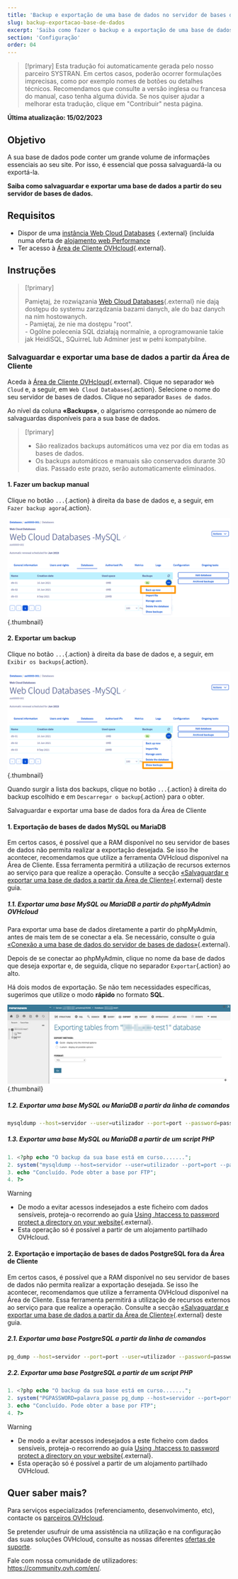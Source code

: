 ```yaml
---
title: 'Backup e exportação de uma base de dados no servidor de bases de dados'
slug: backup-exportacao-base-de-dados
excerpt: 'Saiba como fazer o backup e a exportação de uma base de dados'
section: 'Configuração'
order: 04
---
```


> [!primary]
> Esta tradução foi automaticamente gerada pelo nosso parceiro SYSTRAN. Em certos casos, poderão ocorrer formulações imprecisas, como por exemplo nomes de botões ou detalhes técnicos. Recomendamos que consulte a versão inglesa ou francesa do manual, caso tenha alguma dúvida. Se nos quiser ajudar a melhorar esta tradução, clique em "Contribuir" nesta página.
>

**Última atualização: 15/02/2023**

## Objetivo

A sua base de dados pode conter um grande volume de informações essenciais ao seu site. Por isso, é essencial que possa salvaguardá-la ou exportá-la.

**Saiba como salvaguardar e exportar uma base de dados a partir do seu servidor de bases de dados.**

## Requisitos

- Dispor de uma [instância Web Cloud Databases](https://www.ovh.com/pt/cloud/cloud-databases/) {.external} (incluída numa oferta de [alojamento web Performance](https://www.ovhcloud.com/pt/web-hosting/)
- Ter acesso à [Área de Cliente OVHcloud](https://www.ovh.com/auth/?action=gotomanager&from=https://www.ovh.pt/&ovhSubsidiary=pt){.external}.

## Instruções

> [!primary]
>
> Pamiętaj, że rozwiązania [Web Cloud Databases](https://www.ovh.pl/cloud/cloud-databases/){.external} nie dają dostępu do systemu zarządzania bazami danych, ale do baz danych na nim hostowanych.
> <br> - Pamiętaj, że nie ma dostępu "root".
> <br> - Ogólne polecenia SQL działają normalnie, a oprogramowanie takie jak HeidiSQL, SQuirreL lub Adminer jest w pełni kompatybilne.
>

### Salvaguardar e exportar uma base de dados a partir da Área de Cliente

Aceda à [Área de Cliente OVHcloud](https://www.ovh.com/auth/?action=gotomanager&from=https://www.ovh.pt/&ovhSubsidiary=pt){.external}. Clique no separador `Web Cloud` e, a seguir, em `Web Cloud Databases`{.action}. Selecione o nome do seu servidor de bases de dados. Clique no separador `Bases de dados`.

Ao nível da coluna **«Backups»**, o algarismo corresponde ao número de salvaguardas disponíveis para a sua base de dados.

> [!primary]
>
> - São realizados backups automáticos uma vez por dia
> em todas as bases de dados.
> - Os backups automáticos e manuais são conservados durante 30 dias.
> Passado este prazo, serão automaticamente eliminados.

#### 1. Fazer um backup manual 

Clique no botão `...`{.action} à direita da base de dados e, a seguir, em `Fazer backup agora`{.action}.

![Web Cloud Databases](images/web-cloud-databases-save01.png){.thumbnail}

#### 2. Exportar um backup

Clique no botão `...`{.action} à direita da base de dados e, a seguir, em `Exibir os backups`{.action}.

![Web Cloud Databases](images/web-cloud-databases-dl01.png){.thumbnail}

Quando surgir a lista dos backups, clique no botão `...`{.action} à direita do backup escolhido e em `Descarregar o backup`{.action} para o obter.

Salvaguardar e exportar uma base de dados fora da Área de Cliente

#### 1. Exportação de bases de dados MySQL ou MariaDB

 Em certos casos, é possível que a RAM disponível no seu servidor de bases de dados não permita realizar a exportação desejada. Se isso lhe acontecer, recomendamos que utilize a ferramenta OVHcloud disponível na Área de Cliente. Essa ferramenta permitirá a utilização de recursos externos ao serviço para que realize a operação. Consulte a secção [«Salvaguardar e exportar uma base de dados a partir da Área de Cliente»](./#salvaguardar-e-exportar-uma-base-de-dados-a-partir-da-area-de-cliente){.external} deste guia.

##### 1.1\. Exportar uma base MySQL ou MariaDB a partir do phpMyAdmin OVHcloud 

Para exportar uma base de dados diretamente a partir do phpMyAdmin, antes de mais tem de se conectar a ela. Se necessário, consulte o guia [«Conexão a uma base de dados do servidor de bases de dados»](../conexao-base-de-dados-servidor-bdd/){.external}.

Depois de se conectar ao phpMyAdmin, clique no nome da base de dados que deseja exportar e, de seguida, clique no separador `Exportar`{.action} ao alto.

Há dois modos de exportação. Se não tem necessidades específicas, sugerimos que utilize o modo **rápido** no formato **SQL**.

![Web Cloud Databases](images/web-cloud-databases-export01.png){.thumbnail}

##### 1.2\. Exportar uma base MySQL ou MariaDB a partir da linha de comandos

```bash
mysqldump --host=servidor --user=utilizador --port=port --password=password nome_da_base > nome_da_base.sql
```

##### 1.3\. Exportar uma base MySQL ou MariaDB a partir de um script PHP

```php
1. <?php echo "O backup da sua base está em curso.......";
2. system("mysqldump --host=servidor --user=utilizador --port=port --password=password nome_da_base > nome_da_base.sql");
3. echo "Concluído. Pode obter a base por FTP";
4. ?>
```

> [!warning]
>
> - De modo a evitar acessos indesejados a este ficheiro com dados sensíveis, proteja-o recorrendo ao guia [Using .htaccess to password protect a directory on your website](https://docs.ovh.com/pt/hosting/partilhado-htaccess-como-protecao-acesso-a-um-diretorio-por-autenticacao/){.external}.
> - Esta operação só é possível a partir de um alojamento partilhado OVHcloud.
>

#### 2. Exportação e importação de bases de dados PostgreSQL fora da Área de Cliente

 Em certos casos, é possível que a RAM disponível no seu servidor de bases de dados não permita realizar a exportação desejada. Se isso lhe acontecer, recomendamos que utilize a ferramenta OVHcloud disponível na Área de Cliente. Essa ferramenta permitirá a utilização de recursos externos ao serviço para que realize a operação. Consulte a secção [«Salvaguardar e exportar uma base de dados a partir da Área de Cliente»](./#salvaguardar-e-exportar-uma-base-de-dados-a-partir-da-area-de-cliente){.external} deste guia.
 
##### 2.1\. Exportar uma base PostgreSQL a partir da linha de comandos

```bash
pg_dump --host=servidor --port=port --user=utilizador --password=password nome_da_base > nome_da_base.sql
```

##### 2.2\. Exportar uma base PostgreSQL a partir de um script PHP

```php
1. <?php echo "O backup da sua base está em curso.......";
2. system("PGPASSWORD=palavra_passe pg_dump --host=servidor --port=port --user=utilizador --password=password nome_da_base > nome_da_base.sql");
3. echo "Concluído. Pode obter a base por FTP";
4. ?>
```

> [!warning]
>
> - De modo a evitar acessos indesejados a este ficheiro com dados sensíveis, proteja-o recorrendo ao guia [Using .htaccess to password protect a directory on your website](https://docs.ovh.com/pt/hosting/partilhado-htaccess-como-protecao-acesso-a-um-diretorio-por-autenticacao/){.external}.
> - Esta operação só é possível a partir de um alojamento partilhado OVHcloud.
>

## Quer saber mais?

Para serviços especializados (referenciamento, desenvolvimento, etc), contacte os [parceiros OVHcloud](https://partner.ovhcloud.com/pt/).

Se pretender usufruir de uma assistência na utilização e na configuração das suas soluções OVHcloud, consulte as nossas diferentes [ofertas de suporte](https://www.ovhcloud.com/pt/support-levels/).

Fale com nossa comunidade de utilizadores: <https://community.ovh.com/en/>. 